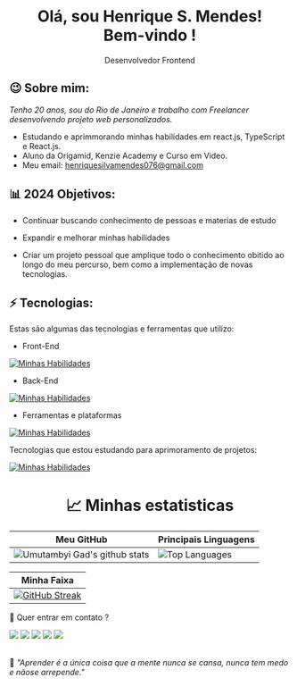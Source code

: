 <h1 align='center'>
  Olá, sou Henrique S. Mendes!
  <br/>
  Bem-vindo !
</h1>
<p align='center'>
  Desenvolvedor Frontend 
</p>

<h2> 😉 Sobre mim: </h2>


<p>
  <em>
    Tenho 20 anos, sou do Rio de Janeiro e trabalho com Freelancer desenvolvendo projeto web personalizados.
  </em>
</p>

-  Estudando e aprimmorando minhas habilidades em react.js, TypeScript e React.js.
-  Aluno da Origamid, Kenzie Academy e Curso em Video.
-  Meu email: henriquesilvamendes076@gmail.com

<h2>  📊 2024 Objetivos:</h2>

-  Continuar buscando conhecimento de pessoas e materias de estudo 

-  Expandir e melhorar minhas habilidades 

-  Criar um projeto pessoal que amplique todo o conhecimento obitido ao longo do meu percurso, bem como a implementação de novas tecnologias.

<h2> ⚡ Tecnologias:</h2>


Estas são algumas das tecnologias e ferramentas que utilizo:

- Front-End

[![Minhas Habilidades](https://skillicons.dev/icons?i=html,css,js,bootstrap,scss,react)](https://skillicons.dev)

- Back-End

[![Minhas Habilidades](https://skillicons.dev/icons?i=python,typescript,express)](https://skillicons.dev)


- Ferramentas e plataformas 

[![Minhas Habilidades](https://skillicons.dev/icons?i=git,github,vscode,figma,vercel,npm,linux,windows)](https://skillicons.dev)


Tecnologias que estou estudando para aprimoramento de projetos:

[![Minhas Habilidades](https://skillicons.dev/icons?i=react,python,typescript,next)](https://skillicons.dev) <br>
<div align='center'>
<h1 align='center'>   📈 Minhas estatisticas </h1>



| Meu GitHub                                                                                                                                                         | Principais Linguagens                                                                                                                                                                 |
| ------------------------------------------------------------------------------------------------------------------------------------------------------------------------ | ---------------------------------------------------------------------------------------------------------------------------------------------------------------------------------- |
| ![Umutambyi Gad's github stats](https://github-readme-stats.vercel.app/api?username=HenriqueScloud&show_icons=true&hide_border=true&count_private=true&theme=jolly) | ![Top Languages](https://github-readme-stats.vercel.app/api/top-langs/?username=HenriqueScloud&theme=blue-green) |


| Minha Faixa                                                                                                                                                            |
| ----------------------------------------------------------------------------------------------------------------------------------------------------------------------- |
| [![GitHub Streak](https://streak-stats.demolab.com/?user=HenriqueScloud&theme=jolly)](https://git.io/streak-stats) |
</div>

💬 Quer entrar em contato ?

<div>
  <a href="https://www.linkedin.com/in/henrique-silva-mendes" target="_blank"><img src="https://img.shields.io/badge/-LinkedIn-%230077B5?style=for-the-badge&logo=linkedin&logoColor=white" target="_blank"></a>
  <a href="https://api.whatsapp.com/send/?phone=%2B5521969221346&text='📞👨‍💻Olá, Henrique!
    💡Fiquei interressado no seus projetos como desenvolvedor frontend! Podemos conversar  sobre possíveis oportunidades?
    💼🚀 Aguardo seu retorno!'&app_absent=0" target="_blank"><img src="https://img.shields.io/badge/WhatsApp-25D366?style=for-the-badge&logo=whatsapp&logoColor=white" target="_blank"></a>
  <a href = "mailto:henriquesilvamendes076@gmail.com" target="_blank"><img src="https://img.shields.io/badge/-Gmail-%23333?style=for-the-badge&logo=gmail&logoColor=white" target="_blank"></a>
  <a href="https://www.instagram.com/henrique_silvahsm/" target="_blank"><img src="https://img.shields.io/badge/-Instagram-%23E4405F?style=for-the-badge&logo=instagram&logoColor=white" target="_blank"></a>
  <a href="https://discord.gg/henrique.8113" target="_blank"><img src="https://img.shields.io/badge/Discord-7289DA?style=for-the-badge&logo=discord&logoColor=white" target="_blank"></a> 
</div>
<br>
<p>🧠 <span style="font-style:italic">"Aprender é a única coisa que a mente nunca se cansa, nunca tem medo e nãose arrepende."</span></p>




